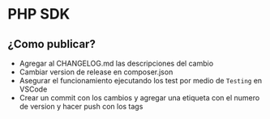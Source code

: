 # PHP SDK

## ¿Como publicar?

- Agregar al CHANGELOG.md las descripciones del cambio
- Cambiar version de release en composer.json
- Asegurar el funcionamiento ejecutando los test por medio de `Testing` en VSCode
- Crear un commit con los cambios y agregar una etiqueta con el numero de version y hacer push con los tags
